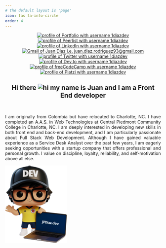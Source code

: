 ```yaml
---
# the default layout is 'page'
icon: fas fa-info-circle
order: 4
---
```


<!-- How To Reach Me -->
<div align="center">
  <!-- <img src="https://api.visitorbadge.io/api/visitors?path=https%3A%2F%2Fgithub.com%2F1diazdev%2F1diazdev&label=VISITORS&labelColor=%23000&countColor=%230A0209" /> -->
  <a href="https://www.jpdiaz.dev"><img src="https://img.shields.io/badge/Portfolio-d5d5d5?style=for-the-badge&logo=vercel&logoColor=0A0209" alt="profile of Portfolio with username 1diazdev" /></a>
  <a href="https://peerlist.io/1diazdev"><img src="https://img.shields.io/badge/peerlist-d5d5d5?style=for-the-badge&logo=peerlist&logoColor=0A0209" alt="profile of Peerlist with username 1diazdev" ></a>
  <a href="https://www.linkedin.com/in/1diazdev/"><img src="https://img.shields.io/badge/LinkedIn-d5d5d5?style=for-the-badge&logo=linkedin&logoColor=0A0209" alt="profile of LinkedIn with username 1diazdev" /></a>
  <a href="mailto:juan.diaz.rodriguez93@gmail.com"><img src="https://img.shields.io/badge/Gmail-d5d5d5?style=for-the-badge&logo=gmail&logoColor=0A0209" alt="Gmail of Juan Diaz i.e.   juan.diaz.rodriguez93@gmail.com" /></a>
  <a href="https://twitter.com/1diazdev"><img src="https://img.shields.io/badge/Twitter-d5d5d5?style=for-the-badge&logo=x&logoColor=0A0209" alt="profile of Twitter with username 1diazdev" ></a>
  <a href="https://dev.to/1diazdev"><img src="https://img.shields.io/badge/dev.to-d5d5d5?style=for-the-badge&logo=devdotto&logoColor=0A0209" alt="profile of Dev.to with username 1diazdev" /></a>
  <a href="https://www.freecodecamp.org/1diazdev"><img src="https://img.shields.io/badge/freeCodeCamp-d5d5d5?style=for-the-badge&logo=freecodecamp&logoColor=0A0209" alt="profile of freeCodeCamp with username 1diazdev" /></a>
  <a href="https://platzi.com/p/1diazdev/"><img src="https://img.shields.io/badge/Platzi-d5d5d5?style=for-the-badge&logo=platzi&logoColor=0A0209" alt="profile of Platzi with username 1diazdev" /></a>
</div>

<h2 align="center">Hi there <img src="https://user-images.githubusercontent.com/1303154/88677602-1635ba80-d120-11ea-84d8-d263ba5fc3c0.gif" width="28px" alt="hi"> my name is Juan and I am a Front End developer</h2>

  <br>

<p align="justify">
I am originally from Colombia but have relocated to Charlotte, NC. I have completed an A.A.S. in Web Technologies at Central Piedmont Community College in Charlotte, NC. I am deeply interested in developing new skills in both front end and back-end development, and I am particularly passionate about Full Stack Web Development. Although I have gained valuable experience as a Service Desk Analyst over the past few years, I am eagerly seeking opportunities with a startup company that offers professional and personal growth. I value on discipline, loyalty, reliability, and self-motivation above all else.

<!-- My name is Juan Diaz. I am originally from Colombia, but recently moved to Asheville, NC. I have completed an A.A.S in Web Technologies at Central Piedmont Community College in Charlotte, NC. I enjoy developing new skills in both front and back-end development and I am passionate about Full stack Web Development. Currently, I have a few years of experience as a Service Desk Analyst. However, I am looking forward to working with a Startup company that allows for professional and personal growth. I value discipline, loyalty, reliability, and self-motivation above all else. -->

  <p align="left"><img src="https://raw.githubusercontent.com/JuanPabloDiaz/JuanPabloDiaz/main/assets/images/avatar.svg" width="200"></p>
